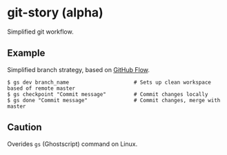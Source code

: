 # git-story (alpha)


Simplified git workflow.

## Example
Simplified branch strategy, based on [GitHub Flow](http://scottchacon.com/2011/08/31/github-flow.html).

    $ gs dev branch_name                     # Sets up clean workspace based of remote master
    $ gs checkpoint "Commit message"         # Commit changes locally
    $ gs done "Commit message"               # Commit changes, merge with master

## Caution
Overides ```gs``` (Ghostscript) command on Linux.
